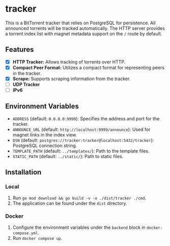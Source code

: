 # tracker

This is a BitTorrent tracker that relies on PostgreSQL for persistence. All announced torrents will be tracked automatically. The HTTP server provides a torrent index list with magnet metadata support on the `/` route by default.

## Features
- [x] **HTTP Tracker:** Allows tracking of torrents over HTTP.
- [x] **Compact Peer Format:** Utilizes a compact format for representing peers in the tracker.
- [x] **Scrape:** Supports scraping information from the tracker.
- [ ] **UDP Tracker**
- [ ] **IPv6**

## Environment Variables
- `ADDRESS` (default: `0.0.0.0:9999`): Specifies the address and port for the tracker.
- `ANNOUNCE_URL` (default: `http://localhost:9999/announce`): Used for magnet links in the index view.
- `DSN` (default: `postgres://tracker:tracker@localhost:5432/tracker`): PostgreSQL connection string.
- `TEMPLATE_PATH` (default: `../templates/`): Path to the template files.
- `STATIC_PATH` (default: `../static/`): Path to static files.

## Installation

### Local

1. Run `go mod download && go build -v -o ./dist/tracker ./cmd`.
2. The application can be found under the `dist` directory.

### Docker

1. Configure the environment variables under the `backend` block in `docker-compose.yml`.
2. Run `docker compose up`.